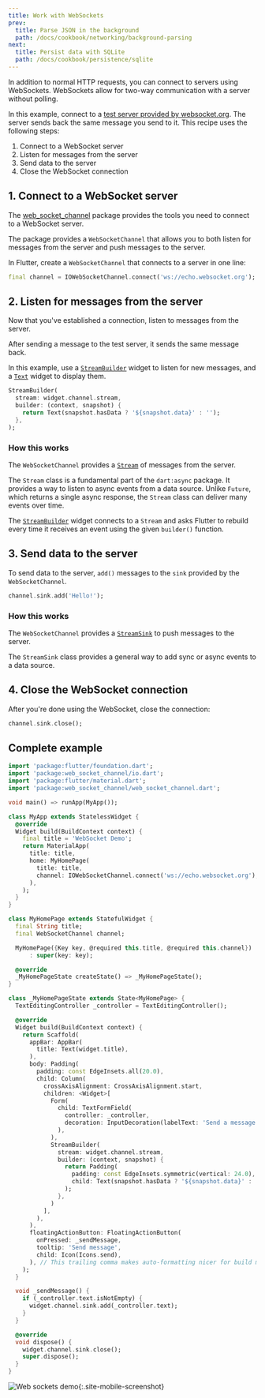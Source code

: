 ```yaml
---
title: Work with WebSockets
prev:
  title: Parse JSON in the background
  path: /docs/cookbook/networking/background-parsing
next:
  title: Persist data with SQLite
  path: /docs/cookbook/persistence/sqlite
---
```


In addition to normal HTTP requests, you can connect to servers using
WebSockets.  WebSockets allow for two-way communication with a server
without polling.

In this example, connect to a [test server provided by
websocket.org](http://www.websocket.org/echo.html). The server sends
back the same message you send to it.
This recipe uses the following steps:

  1. Connect to a WebSocket server
  2. Listen for messages from the server
  3. Send data to the server
  4. Close the WebSocket connection

## 1. Connect to a WebSocket server

The [web_socket_channel]({{site.pub-pkg}}/web_socket_channel)
package provides the tools you need to connect to a WebSocket server.

The package provides a `WebSocketChannel` that allows you to both listen for
messages from the server and push messages to the server.

In Flutter, create a `WebSocketChannel` that connects to a server
in one line:

<!-- skip -->
```dart
final channel = IOWebSocketChannel.connect('ws://echo.websocket.org');
```

## 2. Listen for messages from the server

Now that you've established a connection, listen to messages from the
server.

After sending a message to the test server, it sends the same message back.

In this example, use
a [`StreamBuilder`]({{site.api}}/flutter/widgets/StreamBuilder-class.html)
widget to listen for new messages, and a
[`Text`]({{site.api}}/flutter/widgets/Text-class.html)
widget to display them.

<!-- skip -->
```dart
StreamBuilder(
  stream: widget.channel.stream,
  builder: (context, snapshot) {
    return Text(snapshot.hasData ? '${snapshot.data}' : '');
  },
);
```

### How this works

The `WebSocketChannel` provides a
[`Stream`]({{site.api}}/flutter/dart-async/Stream-class.html)
of messages from the server.

The `Stream` class is a fundamental part of the `dart:async` package. It
provides a way to listen to async events from a data source. Unlike `Future`,
which returns a single async response, the `Stream` class can deliver many
events over time.

The [`StreamBuilder`]({{site.api}}/flutter/widgets/StreamBuilder-class.html)
widget connects to a `Stream` and asks Flutter to rebuild every time it
receives an event using the given `builder()` function.

## 3. Send data to the server

To send data to the server, `add()` messages to the `sink` provided
by the `WebSocketChannel`.

<!-- skip -->
```dart
channel.sink.add('Hello!');
```

### How this works

The `WebSocketChannel` provides a
[`StreamSink`]({{site.api}}/flutter/dart-async/StreamSink-class.html)
to push messages to the server.

The `StreamSink` class provides a general way to add sync or async
events to a data source.

## 4. Close the WebSocket connection

After you're done using the WebSocket, close the connection:

<!-- skip -->
```dart
channel.sink.close();
```

## Complete example

```dart
import 'package:flutter/foundation.dart';
import 'package:web_socket_channel/io.dart';
import 'package:flutter/material.dart';
import 'package:web_socket_channel/web_socket_channel.dart';

void main() => runApp(MyApp());

class MyApp extends StatelessWidget {
  @override
  Widget build(BuildContext context) {
    final title = 'WebSocket Demo';
    return MaterialApp(
      title: title,
      home: MyHomePage(
        title: title,
        channel: IOWebSocketChannel.connect('ws://echo.websocket.org'),
      ),
    );
  }
}

class MyHomePage extends StatefulWidget {
  final String title;
  final WebSocketChannel channel;

  MyHomePage({Key key, @required this.title, @required this.channel})
      : super(key: key);

  @override
  _MyHomePageState createState() => _MyHomePageState();
}

class _MyHomePageState extends State<MyHomePage> {
  TextEditingController _controller = TextEditingController();

  @override
  Widget build(BuildContext context) {
    return Scaffold(
      appBar: AppBar(
        title: Text(widget.title),
      ),
      body: Padding(
        padding: const EdgeInsets.all(20.0),
        child: Column(
          crossAxisAlignment: CrossAxisAlignment.start,
          children: <Widget>[
            Form(
              child: TextFormField(
                controller: _controller,
                decoration: InputDecoration(labelText: 'Send a message'),
              ),
            ),
            StreamBuilder(
              stream: widget.channel.stream,
              builder: (context, snapshot) {
                return Padding(
                  padding: const EdgeInsets.symmetric(vertical: 24.0),
                  child: Text(snapshot.hasData ? '${snapshot.data}' : ''),
                );
              },
            )
          ],
        ),
      ),
      floatingActionButton: FloatingActionButton(
        onPressed: _sendMessage,
        tooltip: 'Send message',
        child: Icon(Icons.send),
      ), // This trailing comma makes auto-formatting nicer for build methods.
    );
  }

  void _sendMessage() {
    if (_controller.text.isNotEmpty) {
      widget.channel.sink.add(_controller.text);
    }
  }

  @override
  void dispose() {
    widget.channel.sink.close();
    super.dispose();
  }
}
```

![Web sockets demo](/images/cookbook/web-sockets.gif){:.site-mobile-screenshot}